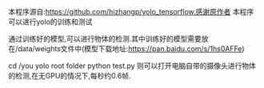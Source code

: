 本程序源自:https://github.com/hizhangp/yolo_tensorflow.感谢原作者
本程序可以进行yolo的训练和测试

通过训练好的模型,可以进行物体的检测.其中训练好的模型需要放在/data/weights文件中(模型下载地址:https://pan.baidu.com/s/1hs0AFFe)

cd /you yolo root folder
python test.py
则可以打开电脑自带的摄像头进行物体的检测,在无GPU的情况下,每秒约0.6帧.

